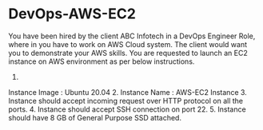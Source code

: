 # DevOps-AWS-EC2
You have been hired by the client ABC Infotech in a DevOps Engineer Role, where in you have to work on AWS Cloud system. The client would want you to demonstrate your AWS skills. You are requested to launch an EC2 instance on AWS environment as per below instructions.

1.
Instance Image : Ubuntu 20.04
2.
Instance Name : AWS-EC2 Instance
3.
Instance should accept incoming request over HTTP protocol on all
the ports.
4.
Instance should accept SSH connection on port 22.
5.
Instance should have 8 GB of General Purpose SSD attached.

